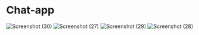 # Chat-app

![Screenshot (30)](https://github.com/Sahilahmad36/Chat-app/assets/125720378/4b4d1fa3-ce07-462b-8c10-e91910a7126d)
![Screenshot (27)](https://github.com/Sahilahmad36/Chat-app/assets/125720378/288f3a55-8fb2-47fb-8763-a9fe3cf5c474)
![Screenshot (29)](https://github.com/Sahilahmad36/Chat-app/assets/125720378/50a0e7fe-e2df-48df-99aa-90013340047d)
![Screenshot (28)](https://github.com/Sahilahmad36/Chat-app/assets/125720378/669e3cb4-a39d-4a27-843e-1e21af309b47)
